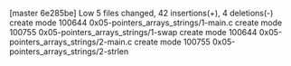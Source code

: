 [master 6e285be] Low
 5 files changed, 42 insertions(+), 4 deletions(-)
 create mode 100644 0x05-pointers_arrays_strings/1-main.c
 create mode 100755 0x05-pointers_arrays_strings/1-swap
 create mode 100644 0x05-pointers_arrays_strings/2-main.c
 create mode 100755 0x05-pointers_arrays_strings/2-strlen
